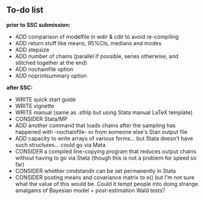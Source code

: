 To-do list
---------------

**prior to SSC submission:**
* ADD comparison of modelfile in wdir & cdir to avoid re-compiling
* ADD return stuff like means, 95%CIs, medians and modes
* ADD stepsize
* ADD number of chains (parallel if possible, series otherwise, and stitched together at the end)
* ADD nochainfile option
* ADD noprintsummary option

**after SSC:**
* WRITE quick start guide
* WRITE vignette
* WRITE manual (same as .sthlp but using Stata manual LaTeX template)
* CONSIDER Stata/MP
* ADD another command that loads chains after the sampling has happened with -nochainfile- or from someone else's Stan output file
* ADD capacity to write arrays of various forms... but Stata doesn't have such structures... could go via Mata
* CONSIDER a compiled line-copying program that reduces output chains without having to go via Stata (though this is not a problem for speed so far)
* CONSIDER whether cmdstandir can be set permanently in Stata
* CONSIDER posting means and covariance matrix to e() but I'm not sure what the value of this would be. Could it tempt people into doing strange amalgams of Bayesian model + post-estimation Wald tests?
